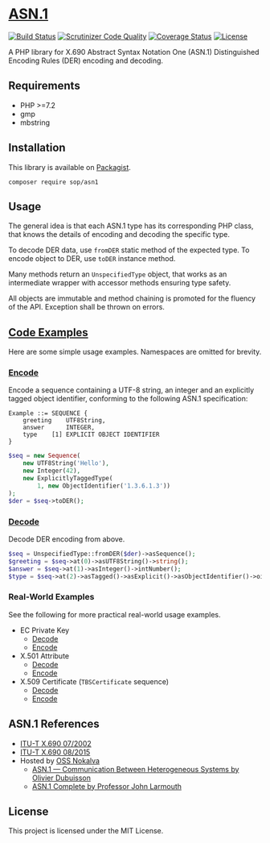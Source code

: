 # [ASN.1](https://sop.github.io/asn1/)

[![Build Status](https://travis-ci.org/sop/asn1.svg?branch=master)](https://travis-ci.org/sop/asn1)
[![Scrutinizer Code Quality](https://scrutinizer-ci.com/g/sop/asn1/badges/quality-score.png?b=master)](https://scrutinizer-ci.com/g/sop/asn1/?branch=master)
[![Coverage Status](https://coveralls.io/repos/github/sop/asn1/badge.svg?branch=master)](https://coveralls.io/github/sop/asn1?branch=master)
[![License](https://poser.pugx.org/sop/asn1/license)](https://github.com/sop/asn1/blob/master/LICENSE)

A PHP library for X.690 Abstract Syntax Notation One (ASN.1)
Distinguished Encoding Rules (DER) encoding and decoding.

## Requirements

- PHP >=7.2
- gmp
- mbstring

## Installation

This library is available on
[Packagist](https://packagist.org/packages/sop/asn1).

    composer require sop/asn1

## Usage

The general idea is that each ASN.1 type has its corresponding PHP class,
that knows the details of encoding and decoding the specific type.

To decode DER data, use `fromDER` static method of the expected type.
To encode object to DER, use `toDER` instance method.

Many methods return an `UnspecifiedType` object, that works as an intermediate
wrapper with accessor methods ensuring type safety.

All objects are immutable and method chaining is promoted for the fluency
of the API. Exception shall be thrown on errors.

## [Code Examples](https://github.com/sop/asn1/tree/master/examples)

Here are some simple usage examples. Namespaces are omitted for brevity.

### [Encode](https://github.com/sop/asn1/blob/master/examples/encode.php)

Encode a sequence containing a UTF-8 string, an integer
and an explicitly tagged object identifier, conforming to the following
ASN.1 specification:

    Example ::= SEQUENCE {
        greeting    UTF8String,
        answer      INTEGER,
        type    [1] EXPLICIT OBJECT IDENTIFIER
    }

```php
$seq = new Sequence(
    new UTF8String('Hello'),
    new Integer(42),
    new ExplicitlyTaggedType(
        1, new ObjectIdentifier('1.3.6.1.3'))
);
$der = $seq->toDER();
```

### [Decode](https://github.com/sop/asn1/blob/master/examples/decode.php)

Decode DER encoding from above.

```php
$seq = UnspecifiedType::fromDER($der)->asSequence();
$greeting = $seq->at(0)->asUTF8String()->string();
$answer = $seq->at(1)->asInteger()->intNumber();
$type = $seq->at(2)->asTagged()->asExplicit()->asObjectIdentifier()->oid();
```

### Real-World Examples

See the following for more practical real-world usage examples.

- EC Private Key
  - [Decode](https://github.com/sop/crypto-types/blob/a27fa76d5f5e8c4596cb65a7be9d02a08421ba1e/lib/CryptoTypes/Asymmetric/EC/ECPrivateKey.php#L72)
  - [Encode](https://github.com/sop/crypto-types/blob/a27fa76d5f5e8c4596cb65a7be9d02a08421ba1e/lib/CryptoTypes/Asymmetric/EC/ECPrivateKey.php#L206)
- X.501 Attribute
  - [Decode](https://github.com/sop/x501/blob/c6bdb04673d5c04b9d49f83020e75b8ba7a20064/lib/X501/ASN1/Attribute.php#L55)
  - [Encode](https://github.com/sop/x501/blob/c6bdb04673d5c04b9d49f83020e75b8ba7a20064/lib/X501/ASN1/Attribute.php#L114)
- X.509 Certificate (`TBSCertificate` sequence)
  - [Decode](https://github.com/sop/x509/blob/f762c743b6930af4f45ef857ccc9f6199980a92e/lib/X509/Certificate/TBSCertificate.php#L130)
  - [Encode](https://github.com/sop/x509/blob/f762c743b6930af4f45ef857ccc9f6199980a92e/lib/X509/Certificate/TBSCertificate.php#L576)

## ASN.1 References

- [ITU-T X.690 07/2002](https://www.itu.int/ITU-T/studygroups/com17/languages/X.690-0207.pdf)
- [ITU-T X.690 08/2015](https://www.itu.int/rec/T-REC-X.690-201508-I/en)
- Hosted by [OSS Nokalva](http://www.oss.com/asn1/resources/books-whitepapers-pubs/asn1-books.html)
  - [ASN.1 — Communication Between Heterogeneous Systems by Olivier Dubuisson](http://www.oss.com/asn1/resources/books-whitepapers-pubs/dubuisson-asn1-book.PDF)
  - [ASN.1 Complete by Professor John Larmouth](http://www.oss.com/asn1/resources/books-whitepapers-pubs/larmouth-asn1-book.pdf)

## License

This project is licensed under the MIT License.
